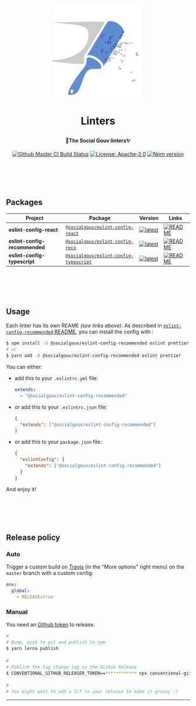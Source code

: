 <h1 align="center">
  <img src="https://github.com/SocialGouv/linters/raw/master/.github/linter_logo.svg?sanitize=true" width="250"/>
  <p align="center">Linters</p>
  <p align="center" style="font-size: 0.5em">🧹The Social Gouv linters✨</p>
</h1>

<p align="center">
  <a href="https://github.com/SocialGouv/linters/actions/"><img src="https://github.com/SocialGouv/linters/workflows/ci/badge.svg" alt="Github Master CI Build Status"></a>
  <a href="https://opensource.org/licenses/Apache-2.0"><img src="https://img.shields.io/badge/License-Apache--2.0-yellow.svg" alt="License: Apache-2.0"></a>
  <a href="https://www.npmjs.com/package/@socialgouv/eslint-config-recommended"><img src="https://img.shields.io/npm/v/@socialgouv/eslint-config-recommended.svg" alt="Npm version"></a> 
</p>

<br>
<br>
<br>
<br>

## Packages

| Project                       | Package                                                    | Version                                        | Links                                        |
| ----------------------------- | ---------------------------------------------------------- | ---------------------------------------------- | -------------------------------------------- |
| **eslint-config-react**       | [`@socialgouv/eslint-config-react`][link-npm-react]        | [![latest][img-npm-react]][link-npm-react]     | [![README][img-readme]][link-readme-react]   |
| **eslint-config-recommended** | [`@socialgouv/eslint-config-reco`][link-npm-reco]          | [![latest][img-npm-reco]][link-npm-reco]       | [![README][img-readme]][link-readme-reco]    |
| **eslint-config-typescript**  | [`@socialgouv/eslint-config-typescript`][link-npm-ts-reco] | [![latest][img-npm-ts-reco]][link-npm-ts-reco] | [![README][img-readme]][link-readme-ts-reco] |

<br>
<br>
<br>
<br>

## Usage

Each linter has its own REAME _(see links above)_.
As described in [`eslint-config-recommended` README](https://github.com/SocialGouv/linters/blob/master/packages/eslint-config-recommended/README.md#usage), you can install the config with :

```sh
$ npm install -D @socialgouv/eslint-config-recommended eslint prettier
# or
$ yarn add -D @socialgouv/eslint-config-recommended eslint prettier
```

You can either:

- add this to your `.eslintrc.yml` file:

  ```yaml
  extends:
    - "@socialgouv/eslint-config-recommended"
  ```

- or add this to your `.eslintrc.json` file:

  ```json
  {
    "extends": ["@socialgouv/eslint-config-recommended"]
  }
  ```

- or add this to your `package.json` file:

  ```json
  {
    "eslintConfig": {
      "extends": ["@socialgouv/eslint-config-recommended"]
    }
  }
  ```

And enjoy it!

<br>
<br>
<br>
<br>

## Release policy

### Auto

Trigger a custom build on [Travis](https://travis-ci.com/SocialGouv/linters) (in the "More options" right menu) on the `master` branch with a custom config:

```yml
env:
  global:
    - RELEASE=true
```

### Manual

You need an [Github token](https://github.com/settings/tokens/new) to release.

```sh
#
# Bump, push to git and publish to npm
$ yarn lerna publish

#
# Publish the tag change log on the Github Release
$ CONVENTIONAL_GITHUB_RELEASER_TOKEN==************ npx conventional-github-releaser -p angular

#
# You might want to add a Gif to your release to make it groovy ;)
```

---

[img-npm-react]: https://img.shields.io/npm/v/@socialgouv/eslint-config-react/latest.svg
[img-npm-reco]: https://img.shields.io/npm/v/@socialgouv/eslint-config-recommended/latest.svg
[img-npm-ts-reco]: https://img.shields.io/npm/v/@socialgouv/eslint-config-typescript/latest.svg
[img-readme]: https://img.shields.io/badge/README--green.svg
[link-npm-react]: https://npmjs.com/package/@socialgouv/eslint-config-react
[link-npm-reco]: https://npmjs.com/package/@socialgouv/eslint-config-recommended
[link-npm-ts-reco]: https://npmjs.com/package/@socialgouv/eslint-config-typescript
[link-readme-react]: https://github.com/SocialGouv/linters/blob/master/packages/eslint-config-react/README.md
[link-readme-reco]: https://github.com/SocialGouv/linters/blob/master/packages/eslint-config-recommended/README.md
[link-readme-ts-reco]: https://github.com/SocialGouv/linters/blob/master/packages/eslint-config-typescript/README.md

